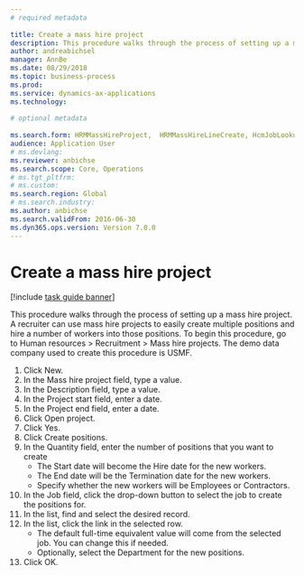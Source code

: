 ```yaml
--- 
# required metadata 
 
title: Create a mass hire project
description: This procedure walks through the process of setting up a mass hire project. 
author: andreabichsel
manager: AnnBe 
ms.date: 08/29/2018
ms.topic: business-process 
ms.prod:  
ms.service: dynamics-ax-applications 
ms.technology:  
 
# optional metadata 
 
ms.search.form: HRMMassHireProject,  HRMMassHireLineCreate, HcmJobLookup   
audience: Application User 
# ms.devlang:  
ms.reviewer: anbichse
ms.search.scope: Core, Operations 
# ms.tgt_pltfrm:  
# ms.custom:  
ms.search.region: Global
# ms.search.industry: 
ms.author: anbichse
ms.search.validFrom: 2016-06-30 
ms.dyn365.ops.version: Version 7.0.0 
---
```

# Create a mass hire project

[!include [task guide banner](../../includes/task-guide-banner.md)]

This procedure walks through the process of setting up a mass hire project. A recruiter can use mass hire projects to easily create multiple positions and hire a number of workers into those positions. To begin this procedure, go to Human resources > Recruitment > Mass hire projects. The demo data company used to create this procedure is USMF.

1. Click New.
2. In the Mass hire project field, type a value.
3. In the Description field, type a value.
4. In the Project start field, enter a date.
5. In the Project end field, enter a date.
6. Click Open project.
7. Click Yes.
8. Click Create positions.
9. In the Quantity field, enter the number of positions that you want to create
    * The Start date will become the Hire date for the new workers.  
    * The End date will be the Termination date for the new workers.  
    * Specify whether the new workers will be Employees or Contractors.  
10. In the Job field, click the drop-down button to select the job to create the positions for.
11. In the list, find and select the desired record.
12. In the list, click the link in the selected row.
    * The default full-time equivalent value will come from the selected job. You can change this if needed.  
    * Optionally, select the Department for the new positions.  
13. Click OK.

